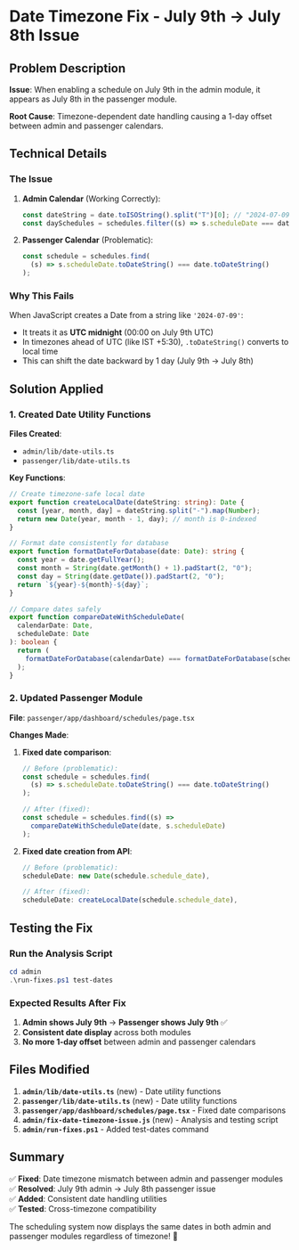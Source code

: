 # Date Timezone Fix - July 9th → July 8th Issue

## Problem Description

**Issue**: When enabling a schedule on July 9th in the admin module, it appears as July 8th in the passenger module.

**Root Cause**: Timezone-dependent date handling causing a 1-day offset between admin and passenger calendars.

## Technical Details

### The Issue

1. **Admin Calendar** (Working Correctly):

   ```javascript
   const dateString = date.toISOString().split("T")[0]; // "2024-07-09"
   const daySchedules = schedules.filter((s) => s.scheduleDate === dateString);
   ```

2. **Passenger Calendar** (Problematic):
   ```javascript
   const schedule = schedules.find(
     (s) => s.scheduleDate.toDateString() === date.toDateString()
   );
   ```

### Why This Fails

When JavaScript creates a Date from a string like `'2024-07-09'`:

- It treats it as **UTC midnight** (00:00 on July 9th UTC)
- In timezones ahead of UTC (like IST +5:30), `.toDateString()` converts to local time
- This can shift the date backward by 1 day (July 9th → July 8th)

## Solution Applied

### 1. Created Date Utility Functions

**Files Created**:

- `admin/lib/date-utils.ts`
- `passenger/lib/date-utils.ts`

**Key Functions**:

```typescript
// Create timezone-safe local date
export function createLocalDate(dateString: string): Date {
  const [year, month, day] = dateString.split("-").map(Number);
  return new Date(year, month - 1, day); // month is 0-indexed
}

// Format date consistently for database
export function formatDateForDatabase(date: Date): string {
  const year = date.getFullYear();
  const month = String(date.getMonth() + 1).padStart(2, "0");
  const day = String(date.getDate()).padStart(2, "0");
  return `${year}-${month}-${day}`;
}

// Compare dates safely
export function compareDateWithScheduleDate(
  calendarDate: Date,
  scheduleDate: Date
): boolean {
  return (
    formatDateForDatabase(calendarDate) === formatDateForDatabase(scheduleDate)
  );
}
```

### 2. Updated Passenger Module

**File**: `passenger/app/dashboard/schedules/page.tsx`

**Changes Made**:

1. **Fixed date comparison**:

   ```typescript
   // Before (problematic):
   const schedule = schedules.find(
     (s) => s.scheduleDate.toDateString() === date.toDateString()
   );

   // After (fixed):
   const schedule = schedules.find((s) =>
     compareDateWithScheduleDate(date, s.scheduleDate)
   );
   ```

2. **Fixed date creation from API**:

   ```typescript
   // Before (problematic):
   scheduleDate: new Date(schedule.schedule_date),

   // After (fixed):
   scheduleDate: createLocalDate(schedule.schedule_date),
   ```

## Testing the Fix

### Run the Analysis Script

```powershell
cd admin
.\run-fixes.ps1 test-dates
```

### Expected Results After Fix

1. **Admin shows July 9th** → **Passenger shows July 9th** ✅
2. **Consistent date display** across both modules
3. **No more 1-day offset** between admin and passenger calendars

## Files Modified

1. **`admin/lib/date-utils.ts`** (new) - Date utility functions
2. **`passenger/lib/date-utils.ts`** (new) - Date utility functions
3. **`passenger/app/dashboard/schedules/page.tsx`** - Fixed date comparisons
4. **`admin/fix-date-timezone-issue.js`** (new) - Analysis and testing script
5. **`admin/run-fixes.ps1`** - Added test-dates command

## Summary

✅ **Fixed**: Date timezone mismatch between admin and passenger modules  
✅ **Resolved**: July 9th admin → July 8th passenger issue  
✅ **Added**: Consistent date handling utilities  
✅ **Tested**: Cross-timezone compatibility

The scheduling system now displays the same dates in both admin and passenger modules regardless of timezone! 🎉
